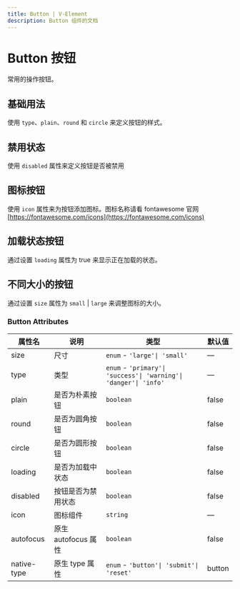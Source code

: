 ```yaml
---
title: Button | V-Element
description: Button 组件的文档
---
```


# Button 按钮

常用的操作按钮。

## 基础用法

使用 `type`、`plain`、`round` 和 `circle` 来定义按钮的样式。

<preview path="../examples/button/Basic.vue" title="基础用法" description="Button 组件的基础用法"></preview>

## 禁用状态

使用 `disabled` 属性来定义按钮是否被禁用

<preview path="../examples/button/Disabled.vue" title="禁用状态" description="Button 组件的禁用状态"></preview>

## 图标按钮

使用 `icon` 属性来为按钮添加图标。图标名称请看 fontawesome 官网 [https://fontawesome.com/icons](https://fontawesome.com/icons)

<preview path="../examples/button/Icon.vue" title="图标按钮" description="Button 组件的图标按钮"></preview>

## 加载状态按钮

通过设置 `loading` 属性为 true 来显示正在加载的状态。

<preview path="../examples/button/Loading.vue" title="加载状态按钮" description="Button 组件的加载状态按钮"></preview>

## 不同大小的按钮

通过设置 `size` 属性为 `small` | `large` 来调整图标的大小。

<preview path="../examples/button/Size.vue" title="不同大小的按钮" description="Button 组件的不同大小的按钮"></preview>

### Button Attributes

| 属性名      | 说明                | 类型                                                             | 默认值 |
| ----------- | ------------------- | ---------------------------------------------------------------- | ------ |
| size        | 尺寸                | `enum` - `'large'\| 'small'`                                     | —      |
| type        | 类型                | `enum` - `'primary'\| 'success'\| 'warning'\| 'danger'\| 'info'` | —      |
| plain       | 是否为朴素按钮      | `boolean`                                                        | false  |
| round       | 是否为圆角按钮      | `boolean`                                                        | false  |
| circle      | 是否为圆形按钮      | `boolean`                                                        | false  |
| loading     | 是否为加载中状态    | `boolean`                                                        | false  |
| disabled    | 按钮是否为禁用状态  | `boolean`                                                        | false  |
| icon        | 图标组件            | `string`                                                         | —      |
| autofocus   | 原生 autofocus 属性 | `boolean`                                                        | false  |
| native-type | 原生 type 属性      | `enum` - `'button'\| 'submit'\| 'reset'`                         | button |
